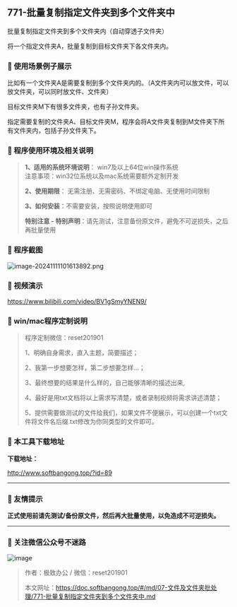 ## 771-批量复制指定文件夹到多个文件夹中
批量复制指定文件夹到多个文件夹内（自动穿透子文件夹）

将一个指定文件夹A，批量复制到目标文件夹下各文件夹内。

### 📑 使用场景例子展示

比如有一个文件夹A是需要复制到多个文件夹内的。（A文件夹内可以放文件，可以放文件夹，可以同时放文件、文件夹）  

目标文件夹M下有很多文件夹，也有子孙文件夹。

指定需要复制的文件夹A、目标文件夹M，程序会将A文件夹复制到M文件夹下所有文件夹内，包括子孙文件夹下。

### 📑 程序使用环境及相关说明

> **1、适用的系统环境说明**： win7及以上64位win操作系统  
> 注意事项：win32位系统以及mac系统需要额外定制开发  
>
> **2、使用期限**： 无需注册、无需密码、不绑定电脑、无使用时间限制  
>
> **3、如何安装**：不需要安装，按照说明使用即可  
>
> **特别注意 - 特别声明**：请先测试，注意备份原文件，避免不可逆损失，之后再批量使用

### 📑 程序截图

![image-20241111101613892.png](https://s2.loli.net/2024/11/11/O1vWAdJfInH2teK.png) 

### 📑 视频演示

https://www.bilibili.com/video/BV1gSmyYNEN9/

### 📑 win/mac程序定制说明

> 程序定制微信：reset201901  
>
> 1、明确自身需求，直入主题，简要描述；
>
> 2、我第一步想要怎样，第二步想要怎样...； 
>
> 3、最终想要的结果是什么样的，自己能够清晰的描述出来,  
>
> 4、最好是用txt文档将以上需求写清楚，或者录制视频将需求讲述清楚；  
>
> 5、提供需要做测试的文件给我们，如果文件不便展示，可以创建一个txt文件将文件名后缀.txt修改为你同类型的文件即可。  

### 📑 本工具下载地址

**下载地址：**

http://www.softbangong.top/?id=89

------

### 📑 友情提示

**正式使用前请先测试/备份原文件，然后再大批量使用，以免造成不可逆损失。**

------

### 📑 关注微信公众号不迷路

![image](https://s2.loli.net/2024/11/02/tK9T7jxLcuv5rUk.png)

> 作者：极致办公  /  微信：reset201901
>
> 本文网址：https://doc.softbangong.top/#/md/07-文件及文件夹批处理/771-批量复制指定文件夹到多个文件夹中.md